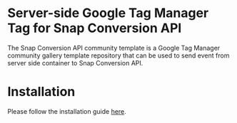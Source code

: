 # Server-side Google Tag Manager Tag for Snap Conversion API

The Snap Conversion API community template is a Google Tag Manager community gallery template repository that can be used to send event from server side container to Snap Conversion API.

# Installation

Please follow the installation guide [here](https://businesshelp.snapchat.com/s/article/capi-gtm?language=en_US).
